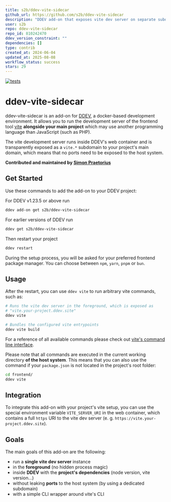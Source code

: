 ```yaml
---
title: s2b/ddev-vite-sidecar
github_url: https://github.com/s2b/ddev-vite-sidecar
description: "DDEV add-on that exposes vite dev server on separate subdomain"
user: s2b
repo: ddev-vite-sidecar
repo_id: 810242470
ddev_version_constraint: ""
dependencies: []
type: contrib
created_at: 2024-06-04
updated_at: 2025-08-08
workflow_status: success
stars: 29
---
```


[![tests](https://github.com/s2b/ddev-vite-sidecar/actions/workflows/tests.yml/badge.svg)](https://github.com/s2b/ddev-vite-sidecar/actions/workflows/tests.yml)

# ddev-vite-sidecar <!-- omit in toc -->

ddev-vite-sidecar is an add-on for [DDEV](https://ddev.com/), a docker-based development environment. It allows
you to run the development server of the frontend tool [vite](https://vitejs.dev/) **alongside your main project**
which may use another programming language than JavaScript (such as PHP).

The vite development server runs inside DDEV's web container and is transparently exposed as a `vite.*` subdomain
to your project's main domain, which means that no ports need to be exposed to the host system.

**Contributed and maintained by [Simon Praetorius](https://github.com/s2b)**

## Get Started

Use these commands to add the add-on to your DDEV project:

For DDEV v1.23.5 or above run

```sh
ddev add-on get s2b/ddev-vite-sidecar
```

For earlier versions of DDEV run

```sh
ddev get s2b/ddev-vite-sidecar
```

Then restart your project

```sh
ddev restart
```

During the setup process, you will be asked for your preferred frontend package manager. You can choose between
`npm`, `yarn`, `pnpm` or `bun`.

## Usage

After the restart, you can use `ddev vite` to run arbitrary vite commands, such as:

```sh
# Runs the vite dev server in the foreground, which is exposed as
# "vite.your-project.ddev.site"
ddev vite

# Bundles the configured vite entrypoints
ddev vite build
```

For a reference of all available commands please check out
[vite's command line interface](https://vitejs.dev/guide/cli.html).

Please note that all commands are executed in the current working directory **of the host system**.
This means that you can also use the command if your `package.json` is not located in the project's root folder:

```sh
cd frontend/
ddev vite
```

## Integration

To integrate this add-on with your project's vite setup, you can use the special environment variable
`VITE_SERVER_URI` in the web container, which contains a full `https` URI to the vite dev server (e. g.
`https://vite.your-project.ddev.site`).

## Goals

The main goals of this add-on are the following:

* run a **single vite dev server** instance
* in the **foreground** (no hidden process magic)
* inside **DDEV** with the **project's dependencies** (node version, vite version...)
* without leaking **ports** to the host system (by using a dedicated subdomain)
* with a simple CLI wrapper around vite's CLI
